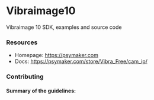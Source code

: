 # Vibraimage10
 Vibraimage 10 SDK, examples and source code

### Resources

* Homepage: <https://psymaker.com>
* Docs: <https://psymaker.com/store/Vibra_Free/cam_ip/>

### Contributing


#### Summary of the guidelines:

